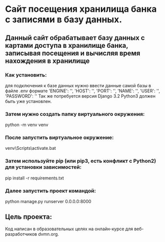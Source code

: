 # Сайт посещения хранилища банка с записями в базу данных.

## Данный сайт обрабатывает базу данных с картами доступа в хранилище банка, записывая посещения и вычисляя время нахождения в хранилище

### Как установить:

для подключения к базе данных нужно ввести данные самой базы в файле .env формате
'ENGINE': '',
'HOST': '',
'PORT': '',
'NAME': '',
'USER': '',
'PASSWORD': ''
Так же потребуется версия Django 3.2
Python3 должен быть уже установлен. 

### Затем нужно создать папку виртуального окружения:

 python -m venv venv
 
### После запустить виртуальное окружение:

venv\Scripts\activate.bat

### Затем используйте pip (или pip3, есть конфликт с Python2) для установки зависимостей:

pip install -r requirements.txt

### Далее запустить проект командой:

python manage.py runserver 0.0.0.0:8000

## Цель проекта:
Код написан в образовательных целях на онлайн-курсе для веб-разработчиков dvmn.org.

